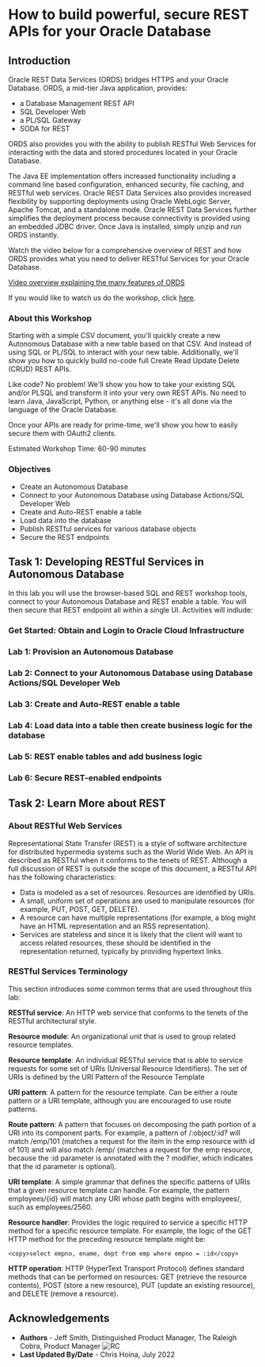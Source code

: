 # How to build powerful, secure REST APIs for your Oracle Database

## Introduction
Oracle REST Data Services (ORDS) bridges HTTPS and your Oracle Database. ORDS, a mid-tier Java application, provides:
- a Database Management REST API
- SQL Developer Web
- a PL/SQL Gateway
- SODA for REST

ORDS also provides you with the ability to publish RESTful Web Services for interacting with the data and stored procedures located in your Oracle Database. 

The Java EE implementation offers increased functionality including a command line based configuration, enhanced security, file caching, and RESTful web services. Oracle REST Data Services also provides increased flexibility by supporting deployments using Oracle WebLogic Server, Apache Tomcat, and a standalone mode. Oracle REST Data Services further simplifies the deployment process because connectivity is provided using an embedded JDBC driver. Once Java is installed, simply unzip and run ORDS instantly. 
 

Watch the video below for a comprehensive overview of REST and how ORDS provides what you need to deliver RESTful Services for your Oracle Database.

[Video overview explaining the many features of ORDS](youtube:rvxTbTuUm5k)

<if type="odbw">If you would like to watch us do the workshop, click [here](https://youtu.be/t0MkIxMKhDo).</if>

### About this Workshop

Starting with a simple CSV document, you'll quickly create a new Autonomous Database with a new table based on that CSV. And instead of using SQL or PL/SQL to interact with your new table. Additionally, we'll show you how to quickly build no-code full Create Read Update Delete (CRUD) REST APIs.

Like code? No problem! We'll show you how to take your existing SQL and/or PLSQL and transform it into your very own REST APIs. No need to learn Java, JavaScript, Python, or anything else - it's all done via the language of the Oracle Database.

Once your APIs are ready for prime-time, we'll show you how to easily secure them with OAuth2 clients.

Estimated Workshop Time: 60-90 minutes
### Objectives

- Create an Autonomous Database
- Connect to your Autonomous Database using Database Actions/SQL Developer Web
- Create and Auto-REST enable a table
- Load data into the database
- Publish RESTful services for various database objects
- Secure the REST endpoints

## Task 1: Developing RESTful Services in Autonomous Database

In this lab you will use the browser-based SQL and REST workshop tools, connect to your Autonomous Database and REST enable a table. You will then secure that REST endpoint all within a single UI. Activities will indlude: 

### **Get Started:** Obtain and Login to Oracle Cloud Infrastructure

### **Lab 1:** Provision an Autonomous Database

### **Lab 2:** Connect to your Autonomous Database using Database Actions/SQL Developer Web

### **Lab 3:** Create and Auto-REST enable a table

### **Lab 4:** Load data into a table then create business logic for the database

### **Lab 5:** REST enable tables and add business logic

### **Lab 6:** Secure REST-enabled endpoints

## Task 2: Learn More about REST

### About RESTful Web Services

Representational State Transfer (REST) is a style of software architecture for distributed hypermedia systems such as the World Wide Web. An API is described as RESTful when it conforms to the tenets of REST. Although a full discussion of REST is outside the scope of this document, a RESTful API has the following characteristics:

- Data is modeled as a set of resources. Resources are identified by URIs.
- A small, uniform set of operations are used to manipulate resources (for example, PUT, POST, GET, DELETE).
- A resource can have multiple representations (for example, a blog might have an HTML representation and an RSS representation).
- Services are stateless and since it is likely that the client will want to access related resources, these should be identified in the representation returned, typically by providing hypertext links.

### RESTful Services Terminology

This section introduces some common terms that are used throughout this lab:

**RESTful service**: An HTTP web service that conforms to the tenets of the RESTful architectural style.

**Resource module**: An organizational unit that is used to group related resource templates.

**Resource template**: An individual RESTful service that is able to service requests for some set of URIs (Universal Resource Identifiers). The set of URIs is defined by the URI Pattern of the Resource Template

**URI pattern**: A pattern for the resource template. Can be either a route pattern or a URI template, although you are encouraged to use route patterns.

**Route pattern**: A pattern that focuses on decomposing the path portion of a URI into its component parts. For example, a pattern of /:object/:id? will match /emp/101 (matches a request for the item in the emp resource with id of 101) and will also match /emp/ (matches a request for the emp resource, because the :id parameter is annotated with the ? modifier, which indicates that the id parameter is optional).

**URI template**: A simple grammar that defines the specific patterns of URIs that a given resource template can handle. For example, the pattern employees/{id} will match any URI whose path begins with employees/, such as employees/2560.

**Resource handler**: Provides the logic required to service a specific HTTP method for a specific resource template. For example, the logic of the GET HTTP method for the preceding resource template might be:
```
<copy>select empno, ename, dept from emp where empno = :id</copy> 
```
**HTTP operation**: HTTP (HyperText Transport Protocol) defines standard methods that can be performed on resources: GET (retrieve the resource contents), POST (store a new resource), PUT (update an existing resource), and DELETE (remove a resource).


## Acknowledgements

 - **Authors** - Jeff Smith, Distinguished Product Manager, The Raleigh Cobra, Product Manager ![RC](../intro/images/raleigh_cobra.jpg) 
 - **Last Updated By/Date** - Chris Hoina, July 2022